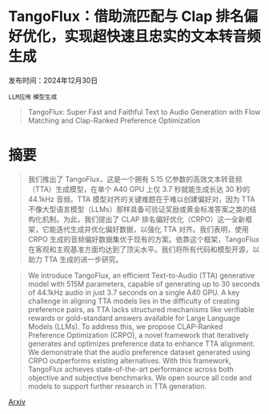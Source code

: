 # TangoFlux：借助流匹配与 Clap 排名偏好优化，实现超快速且忠实的文本转音频生成

发布时间：2024年12月30日

`LLM应用` `模型生成`

> TangoFlux: Super Fast and Faithful Text to Audio Generation with Flow Matching and Clap-Ranked Preference Optimization

# 摘要

> 我们推出了 TangoFlux，这是一个拥有 5.15 亿参数的高效文本转音频（TTA）生成模型，在单个 A40 GPU 上仅 3.7 秒就能生成长达 30 秒的 44.1kHz 音频。TTA 模型对齐的关键难题在于难以创建偏好对，因为 TTA 不像大型语言模型（LLMs）那样具备可验证奖励或黄金标准答案之类的结构化机制。为此，我们提出了 CLAP 排名偏好优化（CRPO）这一全新框架，它能迭代生成并优化偏好数据，以强化 TTA 对齐。我们表明，使用 CRPO 生成的音频偏好数据集优于现有的方案。依靠这个框架，TangoFlux 在客观和主观基准方面均达到了顶尖水平。我们将所有代码和模型开源，以助力 TTA 生成的进一步研究。

> We introduce TangoFlux, an efficient Text-to-Audio (TTA) generative model with 515M parameters, capable of generating up to 30 seconds of 44.1kHz audio in just 3.7 seconds on a single A40 GPU. A key challenge in aligning TTA models lies in the difficulty of creating preference pairs, as TTA lacks structured mechanisms like verifiable rewards or gold-standard answers available for Large Language Models (LLMs). To address this, we propose CLAP-Ranked Preference Optimization (CRPO), a novel framework that iteratively generates and optimizes preference data to enhance TTA alignment. We demonstrate that the audio preference dataset generated using CRPO outperforms existing alternatives. With this framework, TangoFlux achieves state-of-the-art performance across both objective and subjective benchmarks. We open source all code and models to support further research in TTA generation.

[Arxiv](https://arxiv.org/abs/2412.21037)